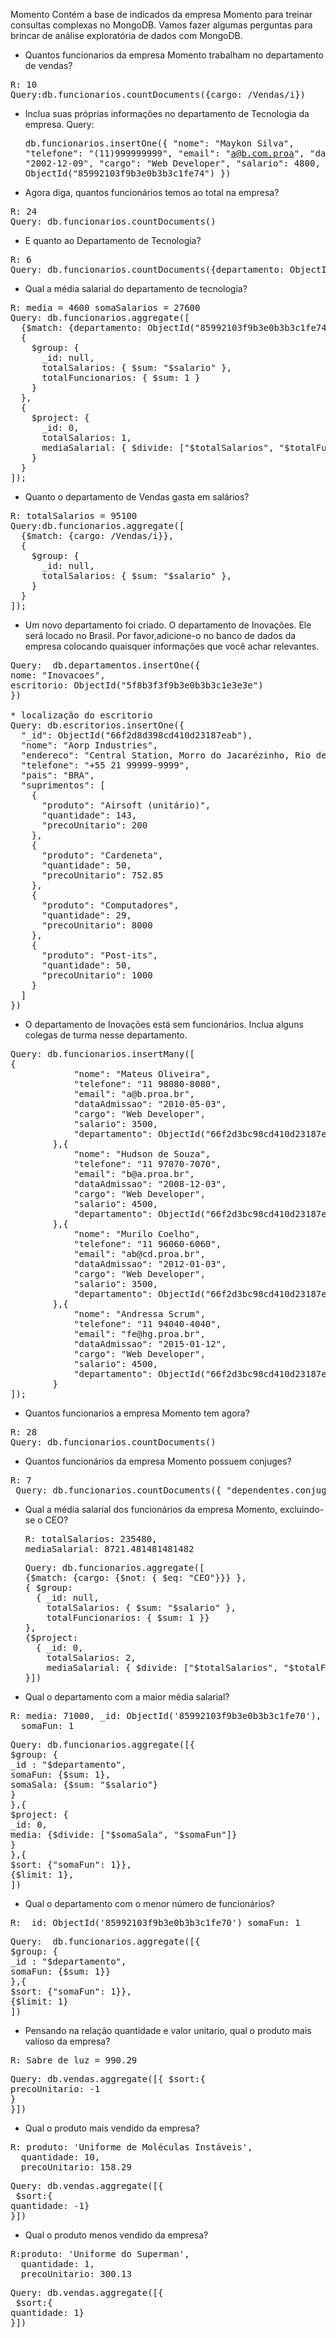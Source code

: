 Momento
Contém a base de indicados da empresa Momento para treinar consultas complexas no MongoDB.
 Vamos fazer algumas perguntas para brincar de análise exploratória de dados com MongoDB.

* Quantos funcionarios da empresa Momento trabalham no departamento de vendas?
<pre>R: 10
Query:db.funcionarios.countDocuments({cargo: /Vendas/i})</pre>

* Inclua suas próprias informações no departamento de Tecnologia da empresa.
Query: <pre>db.funcionarios.insertOne({
            "nome": "Maykon Silva",
            "telefone": "(11)999999999",
            "email": "a@b.com.proa",
            "dataAdmissao": "2002-12-09",
            "cargo": "Web Developer",
            "salario": 4800,
            "departamento": ObjectId("85992103f9b3e0b3b3c1fe74")
            })</pre>

* Agora diga, quantos funcionários temos ao total na empresa?

<pre>R: 24
Query: db.funcionarios.countDocuments()</pre>

* E quanto ao Departamento de Tecnologia?

<pre>R: 6
Query: db.funcionarios.countDocuments({departamento: ObjectId("85992103f9b3e0b3b3c1fe74")})</pre>

* Qual a média salarial do departamento de tecnologia?

<pre>R: media = 4600 somaSalarios = 27600
Query: db.funcionarios.aggregate([
  {$match: {departamento: ObjectId("85992103f9b3e0b3b3c1fe74")}},
  {
    $group: {
      _id: null,
      totalSalarios: { $sum: "$salario" },
      totalFuncionarios: { $sum: 1 }
    }
  },
  {
    $project: {
      _id: 0,
      totalSalarios: 1,
      mediaSalarial: { $divide: ["$totalSalarios", "$totalFuncionarios"] },
    }
  }
]);</pre>

* Quanto o departamento de Vendas gasta em salários?

<pre>R: totalSalarios = 95100
Query:db.funcionarios.aggregate([
  {$match: {cargo: /Vendas/i}},
  {
    $group: {
      _id: null,
      totalSalarios: { $sum: "$salario" },
    }
  }
]);</pre> 

* Um novo departamento foi criado. O departamento de Inovações. Ele será locado no Brasil. Por favor,adicione-o no banco de dados da empresa colocando quaisquer informações que você achar relevantes.

<pre>Query:  db.departamentos.insertOne({
nome: "Inovacoes",
escritorio: ObjectId("5f8b3f3f9b3e0b3b3c1e3e3e")
})

* localização do escritorio 
Query: db.escritorios.insertOne({
  "_id": ObjectId("66f2d8d398cd410d23187eab"),
  "nome": "Aorp Industries",
  "endereco": "Central Station, Morro do Jacarézinho, Rio de Janiero, 100",
  "telefone": "+55 21 99999-9999",
  "pais": "BRA",
  "suprimentos": [
    {
      "produto": "Airsoft (unitário)",
      "quantidade": 143,
      "precoUnitario": 200
    },
    {
      "produto": "Cardeneta",
      "quantidade": 50,
      "precoUnitario": 752.85
    },
    {
      "produto": "Computadores",
      "quantidade": 29,
      "precoUnitario": 8000
    },
    {
      "produto": "Post-its",
      "quantidade": 50,
      "precoUnitario": 1000
    }
  ]
})</pre>


* O departamento de Inovações está sem funcionários. Inclua alguns colegas de turma nesse departamento.
<pre>Query: db.funcionarios.insertMany([
{
            "nome": "Mateus Oliveira",
            "telefone": "11 98080-8080",
            "email": "a@b.proa.br",
            "dataAdmissao": "2010-05-03",
            "cargo": "Web Developer",
            "salario": 3500,
            "departamento": ObjectId("66f2d3bc98cd410d23187eaa"),
        },{
            "nome": "Hudson de Souza",
            "telefone": "11 97070-7070",
            "email": "b@a.proa.br",
            "dataAdmissao": "2008-12-03",
            "cargo": "Web Developer",
            "salario": 4500,
            "departamento": ObjectId("66f2d3bc98cd410d23187eaa"),
        },{
            "nome": "Murilo Coelho",
            "telefone": "11 96060-6060",
            "email": "ab@cd.proa.br",
            "dataAdmissao": "2012-01-03",
            "cargo": "Web Developer",
            "salario": 3500,
            "departamento": ObjectId("66f2d3bc98cd410d23187eaa"),
        },{
            "nome": "Andressa Scrum",
            "telefone": "11 94040-4040",
            "email": "fe@hg.proa.br",
            "dataAdmissao": "2015-01-12",
            "cargo": "Web Developer",
            "salario": 4500,
            "departamento": ObjectId("66f2d3bc98cd410d23187eaa"),
        }
]);</pre>

* Quantos funcionarios a empresa Momento tem agora?
<pre>R: 28
Query: db.funcionarios.countDocuments()</pre>

* Quantos funcionários da empresa Momento possuem conjuges?
 <pre>R: 7
 Query: db.funcionarios.countDocuments({ "dependentes.conjuge": { $exists: true } })</pre>

* Qual a média salarial dos funcionários da empresa Momento, excluindo-se o CEO?
  
  <pre>R: totalSalarios: 235480,
  mediaSalarial: 8721.481481481482</pre>
  <pre>Query: db.funcionarios.aggregate([
  {$match: {cargo: {$not: { $eq: "CEO"}}} },
  { $group:
	{ _id: null,
      totalSalarios: { $sum: "$salario" },
      totalFuncionarios: { $sum: 1 }}
  },
  {$project: 
	{ _id: 0,
      totalSalarios: 2,
      mediaSalarial: { $divide: ["$totalSalarios", "$totalFuncionarios"] }}
  }])</pre>

* Qual o departamento com a maior média salarial?
<pre>R: media: 71000, _id: ObjectId('85992103f9b3e0b3b3c1fe70'),
  somaFun: 1 </pre>
<pre>Query: db.funcionarios.aggregate([{
$group: {
_id : "$departamento",
somaFun: {$sum: 1},
somaSala: {$sum: "$salario"}
}
},{
$project: {
_id: 0,
media: {$divide: ["$somaSala", "$somaFun"]}
}
},{
$sort: {"somaFun": 1}},
{$limit: 1}, 
])</pre>

* Qual o departamento com o menor número de funcionários?
 <pre>R: _id: ObjectId('85992103f9b3e0b3b3c1fe70') somaFun: 1</pre>
 <pre>Query:  db.funcionarios.aggregate([{
$group: {
_id : "$departamento",
somaFun: {$sum: 1}}
},{
$sort: {"somaFun": 1}},
{$limit: 1} 
])</pre>

* Pensando na relação quantidade e valor unitario, qual o produto mais valioso da empresa?
 <pre>R: Sabre de luz = 990.29</pre>
 <pre>Query: db.vendas.aggregate([{ $sort:{
precoUnitario: -1
}
}])</pre>

* Qual o produto mais vendido da empresa? 
<pre>R: produto: 'Uniforme de Moléculas Instáveis',
  quantidade: 10,
  precoUnitario: 158.29</pre>
  
<pre>Query: db.vendas.aggregate([{
 $sort:{
quantidade: -1}
}])</pre>

* Qual o produto menos vendido da empresa?

<pre>R:produto: 'Uniforme do Superman',
  quantidade: 1,
  precoUnitario: 300.13</pre>
  
 <pre>Query: db.vendas.aggregate([{
 $sort:{
quantidade: 1}
}])</pre>
